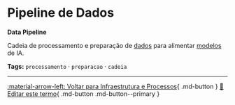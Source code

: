 # Pipeline de Dados

**Data Pipeline**

Cadeia de processamento e preparação de [dados](../conceitos-fundamentais/dados.md) para alimentar [modelos](../conceitos-fundamentais/modelo.md) de IA.


**Tags:** `processamento` · `preparacao` · `cadeia`

---

[:material-arrow-left: Voltar para Infraestrutura e Processos](index.md){ .md-button }
[📝 Editar este termo](https://github.com/seu-usuario/glossario-ia/edit/main/glossario.yaml){ .md-button .md-button--primary }
